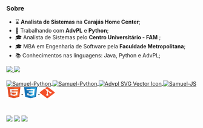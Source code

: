 ### Sobre

- ⌛ **Analista de Sistemas** na **Carajás Home Center**;
- 📕 Trabalhando com **AdvPL** e **Python**;
- 🎓 Analista de Sistemas pelo **Centro Universitário - FAM** ;
- 🎓 MBA em Engenharia de Software pela **Faculdade Metropolitana**;
- 📚 Conhecimentos nas linguagens: Java, Python e AdvPL;

<div>
  <a href="https://github-readme-stats.vercel.app/api?username=samalvesd&show_icons=true&theme=radical&include_all_commits=true&count_private=true" target="_blank">
  <img height="180em" src="https://github-readme-stats.vercel.app/api?username=samalvesd&show_icons=true&theme=radical&include_all_commits=true&count_private=true"/>
  <a href="https://github-readme-stats.vercel.app/api/top-langs/?username=samalvesd&layout=compact&langs_count=7&theme=radical" target="_blank">
  <img height="140em" src="https://github-readme-stats.vercel.app/api/top-langs/?username=samalvesd&layout=compact&langs_count=7&theme=radical"/>
</div>
<div style="display: inline_block"><br>

  <img align="center" alt="Samuel-Python" height="30" width="40" src="https://cdn.jsdelivr.net/gh/devicons/devicon@latest/icons/java/java-plain.svg"/>
  <img align="center" alt="Samuel-Python" height="30" width="40" src="https://cdn.jsdelivr.net/gh/devicons/devicon/icons/python/python-original.svg">
  <img align="center" src="https://www.svgrepo.com/show/373420/advpl.svg" alt="Advpl SVG Vector Icon" width="40" height="30" loading="eager" decoding="sync" fetchpriority="high" importance="high">
  <img align="center" alt="Samuel-JS" height="30" width="40" src="https://cdn.jsdelivr.net/gh/devicons/devicon/icons/javascript/javascript-original.svg">
  <img align="center" alt="Samuel-HTML" height="30" width="40" src="https://raw.githubusercontent.com/devicons/devicon/master/icons/html5/html5-original.svg">
  <img align="center" alt="Samuel-CSS" height="30" width="40" src="https://raw.githubusercontent.com/devicons/devicon/master/icons/css3/css3-original.svg">
  <img align="center" alt="Samuel-GIT" height="30" width="40" src="https://github.com/devicons/devicon/blob/master/icons/git/git-original.svg">
  
</div>
<br>

##

<div> 
  <a href="https://www.linkedin.com/in/samuelalves10/" target="_blank"><img src="https://img.shields.io/badge/LinkedIn-0077B5?style=for-the-badge&logo=linkedin&logoColor=white" target="_blank"></a>
  <a href = "https://www.instagram.com/samalves7/"><img src="https://img.shields.io/badge/Instagram-E4405F?style=for-the-badge&logo=instagram&logoColor=white"></a>
  <a href = "mailto:samalves.dev@gmail.com"><img src="https://img.shields.io/badge/Gmail-D14836?style=for-the-badge&logo=gmail&logoColor=white" target="_blank"></a>
</div>
